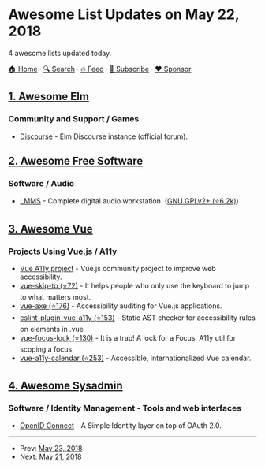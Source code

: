 # Awesome List Updates on May 22, 2018

4 awesome lists updated today.

[🏠 Home](/README.md) · [🔍 Search](https://www.trackawesomelist.com/search/) · [🔥 Feed](https://www.trackawesomelist.com/rss.xml) · [📮 Subscribe](https://trackawesomelist.us17.list-manage.com/subscribe?u=d2f0117aa829c83a63ec63c2f&id=36a103854c) · [❤️  Sponsor](https://github.com/sponsors/theowenyoung)



## [1. Awesome Elm](/content/sporto/awesome-elm/README.md)

### Community and Support / Games

*   [Discourse](https://discourse.elm-lang.org/) - Elm Discourse instance (official forum).

## [2. Awesome Free Software](/content/johnjago/awesome-free-software/README.md)

### Software / Audio

*   [LMMS](https://lmms.io/) - Complete digital audio workstation. ([GNU GPLv2+ (⭐6.2k)](https://github.com/LMMS/lmms/blob/master/LICENSE.txt))

## [3. Awesome Vue](/content/vuejs/awesome-vue/README.md)

### Projects Using Vue.js / A11y

*   [Vue A11y project](https://github.com/vue-a11y) - Vue.js community project to improve web accessibility.
*   [vue-skip-to (⭐72)](https://github.com/vue-a11y/vue-skip-to) - It helps people who only use the keyboard to jump to what matters most.
*   [vue-axe (⭐176)](https://github.com/vue-a11y/vue-axe) - Accessibility auditing for Vue.js applications.
*   [eslint-plugin-vue-a11y (⭐153)](https://github.com/maranran/eslint-plugin-vue-a11y) - Static AST checker for accessibility rules on elements in .vue
*   [vue-focus-lock (⭐130)](https://github.com/theKashey/vue-focus-lock) - It is a trap! A lock for a Focus. A11y util for scoping a focus.
*   [vue-a11y-calendar (⭐253)](https://github.com/IBM/vue-a11y-calendar) - Accessible, internationalized Vue calendar.

## [4. Awesome Sysadmin](/content/awesome-foss/awesome-sysadmin/README.md)

### Software / Identity Management - Tools and web interfaces

*   [OpenID Connect](http://openid.net/developers/libraries/) - A Simple Identity layer on top of OAuth 2.0.

---

- Prev: [May 23, 2018](/content/2018/05/23/README.md)
- Next: [May 21, 2018](/content/2018/05/21/README.md)